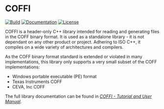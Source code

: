 # COFFI

[![Build](https://travis-ci.com/serge1/COFFI.svg?branch=master)](https://travis-ci.com/serge1/COFFI)
[![Documentation](https://readthedocs.org/projects/coffi/badge)](https://coffi.readthedocs.io/en/latest)
[![License](https://img.shields.io/github/license/serge1/COFFI)](https://github.com/serge1/COFFI/blob/master/COPYING)

COFFI is a header-only C++ library intended for reading and generating files in the COFF binary format.
It is used as a standalone library - it is not dependant on any other product or project.
Adhering to ISO C++, it compiles on a wide variety of architectures and compilers.

As the COFF binary format standard is extended or violated in many implementations,
this library only supports a very small subset of the COFF implementations:

- Windows portable executable (PE) format
- Texas Instruments COFF
- CEVA, Inc COFF

The full library documentation can be found in *[COFFI - Tutorial and User Manual](https://coffi.readthedocs.io/)*.
